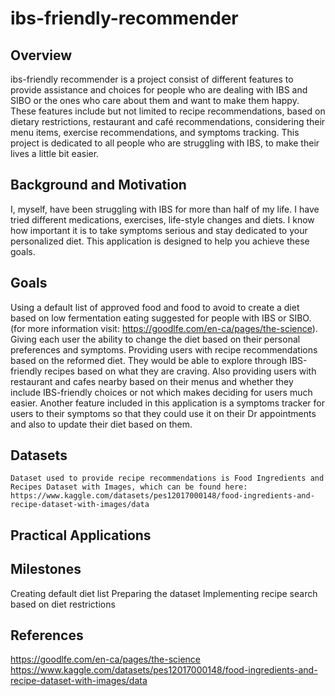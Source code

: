 # ibs-friendly-recommender

## Overview
ibs-friendly recommender is a project consist of different features to provide assistance and choices for people who are dealing with IBS and SIBO or the ones who care about them and want to make them happy.
These features include but not limited to recipe recommendations, based on dietary restrictions, restaurant and café recommendations, considering their menu items, exercise recommendations, and symptoms tracking.
This project is dedicated to all people who are struggling with IBS, to make their lives a little bit easier.

## Background and Motivation
I, myself, have been struggling with IBS for more than half of my life. I have tried different medications, exercises, life-style changes and diets. I know how important it is to take symptoms serious and stay dedicated to your personalized diet. 
This application is designed to help you achieve these goals.

## Goals
Using a default list of approved food and food to avoid to create a diet based on low fermentation eating suggested for people with IBS or SIBO.(for more information visit: https://goodlfe.com/en-ca/pages/the-science). Giving each user the ability to change the diet based on their personal preferences and symptoms. Providing users with recipe recommendations based on the reformed diet. They would be able to explore through IBS-friendly recipes based on what they are craving. Also providing users with restaurant and cafes nearby based on their menus and whether they include IBS-friendly choices or not which makes deciding for users much easier. Another feature included in this application is a symptoms tracker for users to their symptoms so that they could use it on their Dr appointments and also to update their diet based on them.

## Datasets
    Dataset used to provide recipe recommendations is Food Ingredients and Recipes Dataset with Images, which can be found here: https://www.kaggle.com/datasets/pes12017000148/food-ingredients-and-recipe-dataset-with-images/data


## Practical Applications

## Milestones
Creating default diet list
Preparing the dataset
Implementing recipe search based on diet restrictions

## References
https://goodlfe.com/en-ca/pages/the-science
https://www.kaggle.com/datasets/pes12017000148/food-ingredients-and-recipe-dataset-with-images/data
